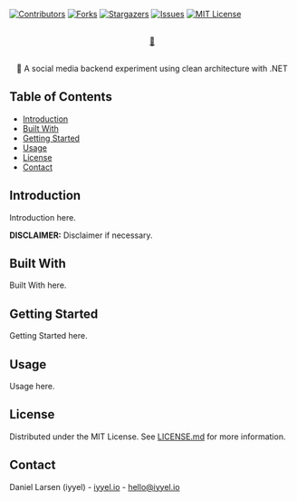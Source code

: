 [![Contributors][contributors-shield]][contributors-url]
[![Forks][forks-shield]][forks-url]
[![Stargazers][stars-shield]][stars-url]
[![Issues][issues-shield]][issues-url]
[![MIT License][license-shield]][license-url]



<br />
<div align="center">
  <a href="https://github.com/iyyel/bloqqer-backend">
    📓
    <!-- <img src="images/game-of-life-logo.png" width="auto" height="300" alt="Game of Life Logo"> -->
  </a>

  <p align="center">
    <br />
    📓 A social media backend experiment using clean architecture with .NET
    <br />
  </p>
</div>



## Table of Contents
- [Introduction](#introduction)
- [Built With](#built-with)
- [Getting Started](#getting-started)
- [Usage](#usage)
- [License](#license)
- [Contact](#contact)



## Introduction
<!-- [![Game of Life][product-screenshot]](https://github.com/iyyel/conways-game-of-life) -->

Introduction here.

**DISCLAIMER:** Disclaimer if necessary.



## Built With
Built With here.


## Getting Started
Getting Started here.


## Usage
Usage here.



## License
Distributed under the MIT License. See [LICENSE.md](LICENSE.md) for more information.



## Contact
Daniel Larsen (iyyel) - [iyyel.io](https://iyyel.io) - [hello@iyyel.io](mailto:hello@iyyel.io)



<!-- MARKDOWN LINKS & IMAGES -->
[contributors-shield]: https://img.shields.io/github/contributors/iyyel/bloqqer-backend.svg?style=for-the-badge
[contributors-url]: https://github.com/iyyel/bloqqer-backend/graphs/contributors
[forks-shield]: https://img.shields.io/github/forks/iyyel/bloqqer-backend.svg?style=for-the-badge
[forks-url]: https://github.com/iyyel/bloqqer-backend/network/members
[stars-shield]: https://img.shields.io/github/stars/iyyel/bloqqer-backend.svg?style=for-the-badge
[stars-url]: https://github.com/iyyel/bloqqer-backend/stargazers
[issues-shield]: https://img.shields.io/github/issues/iyyel/bloqqer-backend.svg?style=for-the-badge
[issues-url]: https://github.com/iyyel/bloqqer-backend/issues
[license-shield]: https://img.shields.io/github/license/iyyel/bloqqer-backend.svg?style=for-the-badge
[license-url]: https://github.com/iyyel/bloqqer-backend/blob/main/LICENSE.md
<!-- [product-screenshot]: images/conways.jpg -->
